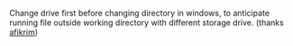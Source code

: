 Change drive first before changing directory in windows, to anticipate running file outside working directory with different storage drive. (thanks [afikrim](https://github.com/afikrim))
